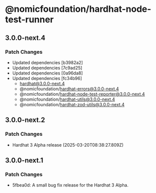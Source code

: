 # @nomicfoundation/hardhat-node-test-runner

## 3.0.0-next.4

### Patch Changes

- Updated dependencies [b3982a2]
- Updated dependencies [7c9ad25]
- Updated dependencies [0a96da8]
- Updated dependencies [fc34b96]
  - hardhat@3.0.0-next.4
  - @nomicfoundation/hardhat-errors@3.0.0-next.4
  - @nomicfoundation/hardhat-node-test-reporter@3.0.0-next.4
  - @nomicfoundation/hardhat-utils@3.0.0-next.4
  - @nomicfoundation/hardhat-zod-utils@3.0.0-next.4

## 3.0.0-next.2

### Patch Changes

- Hardhat 3 Alpha release (2025-03-20T08:38:27.809Z)

## 3.0.0-next.1

### Patch Changes

- 5fbea0d: A small bug fix release for the Hardhat 3 Alpha.
